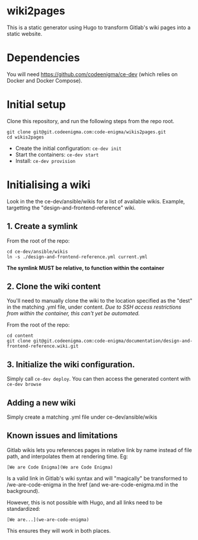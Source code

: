 # wiki2pages

This is a static generator using Hugo to transform Gitlab's wiki pages into a static website.

# Dependencies
You will need https://github.com/codeenigma/ce-dev (which relies on Docker and Docker Compose).

# Initial setup

Clone this repository, and run the following steps from the repo root.

```
git clone git@git.codeenigma.com:code-enigma/wikis2pages.git
cd wikis2pages
```


- Create the initial configuration: `ce-dev init`
- Start the containers: `ce-dev start`
- Install: `ce-dev provision`

# Initialising a wiki

Look in the the ce-dev/ansible/wikis for a list of available wikis.
Example, targetting the "design-and-frontend-reference" wiki.

## 1. Create a symlink
From the root of the repo:
```
cd ce-dev/ansible/wikis
ln -s ./design-and-frontend-reference.yml current.yml
```

**The symlink MUST be relative, to function within the container**


## 2. Clone the wiki content

You'll need to manually clone the wiki to the location specified as the "dest" in the matching .yml file, under content. *Due to SSH access restrictions from within the container, this can't yet be automated.*

From the root of the repo:
```
cd content
git clone git@git.codeenigma.com:code-enigma/documentation/design-and-frontend-reference.wiki.git
```

## 3. Initialize the wiki configuration.

Simply call `ce-dev deploy`. You can then access the generated content with `ce-dev browse`

## Adding a new wiki
Simply create a matching .yml file under ce-dev/ansible/wikis

## Known issues and limitations
Gitlab wikis lets you references pages in relative link by name instead of file path, and interpolates them at rendering time.
Eg:

```
[We are Code Enigma](We are Code Enigma)
```
Is a valid link in Gitlab's wiki syntax and will "magically" be transformed to /we-are-code-enigma in the href (and we-are-code-enigma.md in the background).

However, this is not possible with Hugo, and all links need to be standardized:

```
[We are...](we-are-code-enigma)
```
This ensures they will work in both places.